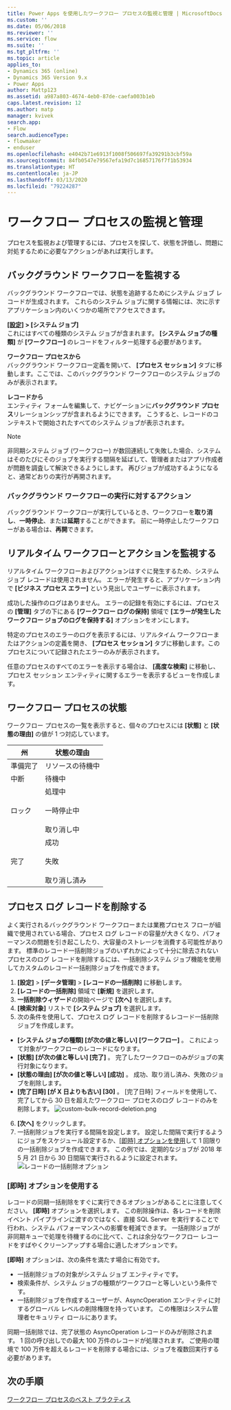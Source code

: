 ```yaml
---
title: Power Apps を使用したワークフロー プロセスの監視と管理 | MicrosoftDocs
ms.custom: ''
ms.date: 05/06/2018
ms.reviewer: ''
ms.service: flow
ms.suite: ''
ms.tgt_pltfrm: ''
ms.topic: article
applies_to:
- Dynamics 365 (online)
- Dynamics 365 Version 9.x
- Power Apps
author: Mattp123
ms.assetid: a987a803-4674-4eb0-87de-caefa003b1eb
caps.latest.revision: 12
ms.author: matp
manager: kvivek
search.app:
- Flow
search.audienceType:
- flowmaker
- enduser
ms.openlocfilehash: e4042b71e6913f1008f506697fa39291b3cbf59a
ms.sourcegitcommit: 84fb0547e79567efa19d7c16857176f7f1b53934
ms.translationtype: HT
ms.contentlocale: ja-JP
ms.lasthandoff: 03/13/2020
ms.locfileid: "79224287"
---
```

# <a name="monitor-and-manage-workflow-processes"></a>ワークフロー プロセスの監視と管理


プロセスを監視および管理するには、プロセスを探して、状態を評価し、問題に対処するために必要なアクションがあれば実行します。  
  
<a name="BKMK_MonitorAsyncWorkflows"></a>   
## <a name="monitoring-background-workflows"></a>バックグラウンド ワークフローを監視する  
 バックグラウンド ワークフローでは、状態を追跡するためにシステム ジョブ レコードが生成されます。 これらのシステム ジョブに関する情報には、次に示すアプリケーション内のいくつかの場所でアクセスできます。  
  
 **[[設定]](/powerapps/maker/model-driven-apps/advanced-navigation#settings) > [システム ジョブ]**  
 これにはすべての種類のシステム ジョブが含まれます。 **[システム ジョブの種類]** が **[ワークフロー]** のレコードをフィルター処理する必要があります。  
  
 **ワークフロー プロセスから**  
 バックグラウンド ワークフロー定義を開いて、 **[プロセス セッション]** タブに移動します。ここでは、このバックグラウンド ワークフローのシステム ジョブのみが表示されます。  
  
 **レコードから**  
 エンティティ フォームを編集して、ナビゲーションに**バックグラウンド プロセス**リレーションシップが含まれるようにできます。 こうすると、レコードのコンテキストで開始されたすべてのシステム ジョブが表示されます。  
  
> [!NOTE]
>  非同期システム ジョブ (ワークフロー) が数回連続して失敗した場合、システムはそのたびにそのジョブを実行する間隔を延ばして、管理者またはアプリ作成者が問題を調査して解決できるようにします。 再びジョブが成功するようになると、通常どおりの実行が再開されます。  
  
<a name="BKMK_ActionsOnRunningWorkflows"></a>   
### <a name="actions-on-running-background-workflows"></a>バックグラウンド ワークフローの実行に対するアクション  
 バックグラウンド ワークフローが実行しているとき、ワークフローを**取り消し**、**一時停止**、または**延期**することができます。 前に一時停止したワークフローがある場合は、**再開**できます。  
  
<a name="BKMK_MonitorSyncWorkflows"></a>   
## <a name="monitoring-real-time-workflows-and-actions"></a>リアルタイム ワークフローとアクションを監視する  
 リアルタイム ワークフローおよびアクションはすぐに発生するため、システム ジョブ レコードは使用されません。 エラーが発生すると、アプリケーション内で **[ビジネス プロセス エラー]** という見出しでユーザーに表示されます。  
  
 成功した操作のログはありません。 エラーの記録を有効にするには、プロセスの **[管理]** タブの下にある **[ワークフロー ログの保持]** 領域で **[エラーが発生したワークフロー ジョブのログを保持する]** オプションをオンにします。  
  
 特定のプロセスのエラーのログを表示するには、リアルタイム ワークフローまたはアクションの定義を開き、 **[プロセス セッション]** タブに移動します。このプロセスについて記録されたエラーのみが表示されます。  
  
 任意のプロセスのすべてのエラーを表示する場合は、 **[高度な検索]** に移動し、プロセス セッション エンティティに関するエラーを表示するビューを作成します。  
  
<a name="BKMK_StatusOfWorkflowProcesses"></a>   
## <a name="status-of-workflow-processes"></a>ワークフロー プロセスの状態  
 ワークフロー プロセスの一覧を表示すると、個々のプロセスには **[状態]** と **[状態の理由]** の値が 1 つ対応しています。  
  
|州|状態の理由|  
|-----------|-------------------|  
|準備完了|リソースの待機中|  
|中断|待機中|  
|ロック|処理中<br /><br /> 一時停止中<br /><br /> 取り消し中|  
|完了|成功<br /><br /> 失敗<br /><br /> 取り消し済み|  

## <a name="deleting-process-log-records"></a>プロセス ログ レコードを削除する

よく実行されるバックグラウンド ワークフローまたは業務プロセス フローが組織で使用されている場合、プロセス ログ レコードの容量が大きくなり、パフォーマンスの問題を引き起こしたり、大容量のストレージを消費する可能性があります。 標準のレコード一括削除ジョブのいずれかによって十分に除去されないプロセスのログ レコードを削除するには、一括削除システム ジョブ機能を使用してカスタムのレコード一括削除ジョブを作成できます。

1. **[設定]**  >  **[データ管理]**  >  **[レコードの一括削除]** に移動します。
2. **[レコードの一括削除]** 領域で **[新規]** を選択します。 
3. **一括削除ウィザード**の開始ページで **[次へ]** を選択します。
4. **[検索対象]** リストで **[システム ジョブ]** を選択します。
5. 次の条件を使用して、プロセス ログ レコードを削除するレコード一括削除ジョブを作成します。 
 - **[システム ジョブの種類] [が次の値と等しい] [ワークフロー]** 。 これによって対象がワークフローのレコードになります。 
 - **[状態] [が次の値と等しい] [完了]** 。 完了したワークフローのみがジョブの実行対象になります。
 - **[状態の理由] [が次の値と等しい] [成功]** 。 成功、取り消し済み、失敗のジョブを削除します。
 - **[完了日時] [が X 日よりも古い] [30]** 。 [完了日時] フィールドを使用して、完了してから 30 日を超えたワークフロー プロセスのログ レコードのみを削除します。
 ![custom-bulk-record-deletion.png](media/custom-bulk-record-deletion.png)
6. **[次へ]** をクリックします。
7. 一括削除ジョブを実行する間隔を設定します。 設定した間隔で実行するようにジョブをスケジュール設定するか、[[即時] オプションを使用](#using-the-immediately-option)して 1 回限りの一括削除ジョブを作成できます。 この例では、定期的なジョブが 2018 年 5 月 21 日から 30 日間隔で実行されるように設定されます。 
![レコードの一括削除オプション](media/custom-bulk-record-delete-options.png)

### <a name="using-the-immediately-option"></a>[即時] オプションを使用する

レコードの同期一括削除をすぐに実行できるオプションがあることに注意してください。 **[即時]** オプションを選択します。 この削除操作は、各レコードを削除イベント パイプラインに渡すのではなく、直接 SQL Server を実行することで行われ、システム パフォーマンスへの影響を軽減できます。 一括削除ジョブが非同期キューで処理を待機するのに比べて、これは余分なワークフロー レコードをすばやくクリーンアップする場合に適したオプションです。 

**[即時]** オプションは、次の条件を満たす場合に有効です。 
- 一括削除ジョブの対象がシステム ジョブ エンティティです。
- 検索条件が、システム ジョブの種類がワークフローと等しいという条件です。 
- 一括削除ジョブを作成するユーザーが、AsyncOperation エンティティに対するグローバル レベルの削除権限を持っています。 この権限はシステム管理者セキュリティ ロールにあります。  

同期一括削除では、完了状態の AsyncOperation レコードのみが削除されます。 1 回の呼び出しでの最大 100 万件のレコードが処理されます。 ご使用の環境で 100 万件を超えるレコードを削除する場合には、ジョブを複数回実行する必要があります。  
  
## <a name="next-steps"></a>次の手順   
 [ワークフロー プロセスのベスト プラクティス](best-practices-workflow-processes.md) <br />

